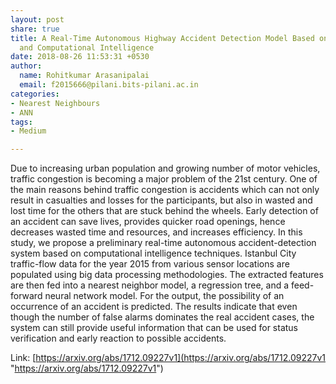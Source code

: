 ```yaml
---
layout: post
share: true
title: A Real-Time Autonomous Highway Accident Detection Model Based on Big Data Processing
  and Computational Intelligence
date: 2018-08-26 11:53:31 +0530
author:
  name: Rohitkumar Arasanipalai
  email: f2015666@pilani.bits-pilani.ac.in
categories:
- Nearest Neighbours
- ANN
tags:
- Medium

---
```

Due to increasing urban population and growing number of motor vehicles, traffic congestion is becoming a major problem of the 21st century. One of the main reasons behind traffic congestion is accidents which can not only result in casualties and losses for the participants, but also in wasted and lost time for the others that are stuck behind the wheels. Early detection of an accident can save lives, provides quicker road openings, hence decreases wasted time and resources, and increases efficiency. In this study, we propose a preliminary real-time autonomous accident-detection system based on computational intelligence techniques. Istanbul City traffic-flow data for the year 2015 from various sensor locations are populated using big data processing methodologies. The extracted features are then fed into a nearest neighbor model, a regression tree, and a feed-forward neural network model. For the output, the possibility of an occurrence of an accident is predicted. The results indicate that even though the number of false alarms dominates the real accident cases, the system can still provide useful information that can be used for status verification and early reaction to possible accidents.  

Link: [https://arxiv.org/abs/1712.09227v1](https://arxiv.org/abs/1712.09227v1 "https://arxiv.org/abs/1712.09227v1")